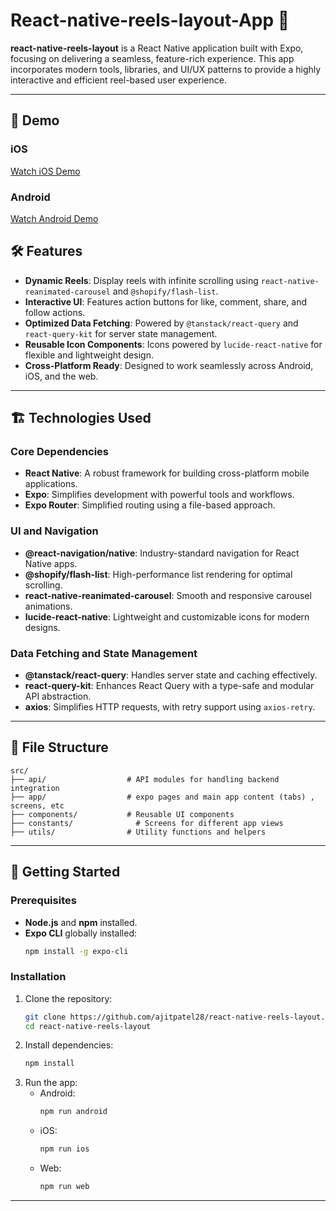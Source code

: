 # React-native-reels-layout-App 🎥

**react-native-reels-layout** is a React Native application built with Expo, focusing on delivering a seamless, feature-rich experience. This app incorporates modern tools, libraries, and UI/UX patterns to provide a highly interactive and efficient reel-based user experience.

---

## 📱 Demo

### iOS
[Watch iOS Demo](https://drive.google.com/file/d/1mk6o6ceG3BYWOkQ4dvJmyAIsuvMFy7kb/view?usp=sharing)


### Android
[Watch Android Demo](https://drive.google.com/file/d/12hhXa_cGlUUftBHlkxdO5o56qjhaOh18/view?usp=sharing)


## 🛠️ Features

- **Dynamic Reels**: Display reels with infinite scrolling using `react-native-reanimated-carousel` and `@shopify/flash-list`.
- **Interactive UI**: Features action buttons for like, comment, share, and follow actions.
- **Optimized Data Fetching**: Powered by `@tanstack/react-query` and `react-query-kit` for server state management.
- **Reusable Icon Components**: Icons powered by `lucide-react-native` for flexible and lightweight design.
- **Cross-Platform Ready**: Designed to work seamlessly across Android, iOS, and the web.

---

## 🏗️ Technologies Used

### Core Dependencies
- **React Native**: A robust framework for building cross-platform mobile applications.
- **Expo**: Simplifies development with powerful tools and workflows.
- **Expo Router**: Simplified routing using a file-based approach.

### UI and Navigation
- **@react-navigation/native**: Industry-standard navigation for React Native apps.
- **@shopify/flash-list**: High-performance list rendering for optimal scrolling.
- **react-native-reanimated-carousel**: Smooth and responsive carousel animations.
- **lucide-react-native**: Lightweight and customizable icons for modern designs.

### Data Fetching and State Management
- **@tanstack/react-query**: Handles server state and caching effectively.
- **react-query-kit**: Enhances React Query with a type-safe and modular API abstraction.
- **axios**: Simplifies HTTP requests, with retry support using `axios-retry`.

---

## 📂 File Structure

```plaintext  
src/  
├── api/                  # API modules for handling backend integration  
├── app/                  # expo pages and main app content (tabs) , screens, etc 
├── components/           # Reusable UI components  
├── constants/              # Screens for different app views  
├── utils/                # Utility functions and helpers  
```  

---

## 🚀 Getting Started

### Prerequisites
- **Node.js** and **npm** installed.
- **Expo CLI** globally installed:
  ```bash  
  npm install -g expo-cli  
  ```  

### Installation
1. Clone the repository:
   ```bash  
   git clone https://github.com/ajitpatel28/react-native-reels-layout.git
   cd react-native-reels-layout  
   ```  
2. Install dependencies:
   ```bash  
   npm install  
   ```  
3. Run the app:
    - Android:
      ```bash  
      npm run android  
      ```  
    - iOS:
      ```bash  
      npm run ios  
      ```  
    - Web:
      ```bash  
      npm run web  
      ```  

---